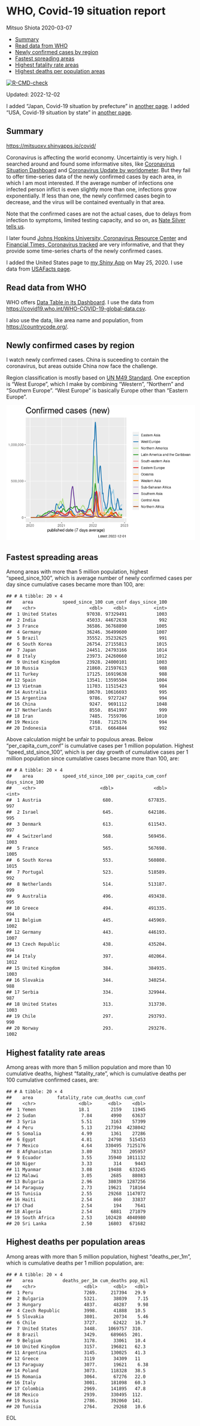 WHO, Covid-19 situation report
================
Mitsuo Shiota
2020-03-07

- <a href="#summary" id="toc-summary">Summary</a>
- <a href="#read-data-from-who" id="toc-read-data-from-who">Read data from
  WHO</a>
- <a href="#newly-confirmed-cases-by-region"
  id="toc-newly-confirmed-cases-by-region">Newly confirmed cases by
  region</a>
- <a href="#fastest-spreading-areas"
  id="toc-fastest-spreading-areas">Fastest spreading areas</a>
- <a href="#highest-fatality-rate-areas"
  id="toc-highest-fatality-rate-areas">Highest fatality rate areas</a>
- <a href="#highest-deaths-per-population-areas"
  id="toc-highest-deaths-per-population-areas">Highest deaths per
  population areas</a>

<!-- badges: start -->

[![R-CMD-check](https://github.com/mitsuoxv/covid/actions/workflows/R-CMD-check.yaml/badge.svg)](https://github.com/mitsuoxv/covid/actions/workflows/R-CMD-check.yaml)
<!-- badges: end -->

Updated: 2022-12-02

I added “Japan, Covid-19 situation by prefecture” in [another
page](Japan.md). I added “USA, Covid-19 situation by state” in [another
page](USA.md).

## Summary

<https://mitsuoxv.shinyapps.io/covid/>

Coronavirus is affecting the world economy. Uncertaintiy is very high. I
searched around and found some informative sites, like [Coronavirus
Situation
Dashboard](https://who.maps.arcgis.com/apps/opsdashboard/index.html#/c88e37cfc43b4ed3baf977d77e4a0667)
and [Coronavirus Update by
worldometer](https://www.worldometers.info/coronavirus/). But they fail
to offer time-series data of the newly confirmed cases by each area, in
which I am most interested. If the average number of infections one
infected person inflict is even slightly more than one, infections grow
exponentially. If less than one, the newly confirmed cases begin to
decrease, and the virus will be contained eventually in that area.

Note that the confirmed cases are not the actual cases, due to delays
from infection to symptoms, limited testing capacity, and so on, as
[Nate Silver tells
us](https://fivethirtyeight.com/features/coronavirus-case-counts-are-meaningless/).

I later found [Johns Hopkins University, Coronavirus Resource
Center](https://coronavirus.jhu.edu/) and [Financial Times, Coronavirus
tracked](https://www.ft.com/content/a26fbf7e-48f8-11ea-aeb3-955839e06441)
are very informative, and that they provide some time-series charts of
the newly confirmed cases.

I added the United States page to [my Shiny
App](https://mitsuoxv.shinyapps.io/covid/) on May 25, 2020. I use data
from [USAFacts
page](https://usafacts.org/visualizations/coronavirus-covid-19-spread-map/).

## Read data from WHO

WHO offers [Data Table in its Dashboard](https://covid19.who.int/table).
I use the data from
<https://covid19.who.int/WHO-COVID-19-global-data.csv>.

I also use the data, like area name and population, from
<https://countrycode.org/>.

## Newly confirmed cases by region

I watch newly confirmed cases. China is suceeding to contain the
coronavirus, but areas outside China now face the challenge.

Region classification is mostly based on [UN M49
Standard](https://unstats.un.org/unsd/methodology/m49/). One exception
is “West Europe”, which I make by combining “Western”, “Northern” and
“Southern Europe”. “West Europe” is basically Europe other than “Eastern
Europe”.

![](README_files/figure-gfm/chart-1.png)<!-- -->

## Fastest spreading areas

Among areas with more than 5 million population, highest
“speed_since_100”, which is average number of newly confirmed cases per
day since cumulative cases became more than 100, are:

    ## # A tibble: 20 × 4
    ##    area           speed_since_100 cum_conf days_since_100
    ##    <chr>                    <dbl>    <dbl>          <int>
    ##  1 United States           97038. 97329491           1003
    ##  2 India                   45033. 44672638            992
    ##  3 France                  36586. 36768890           1005
    ##  4 Germany                 36246. 36499600           1007
    ##  5 Brazil                  35552. 35232625            991
    ##  6 South Korea             26754. 27155813           1015
    ##  7 Japan                   24451. 24793166           1014
    ##  8 Italy                   23973. 24260660           1012
    ##  9 United Kingdom          23928. 24000101           1003
    ## 10 Russia                  21860. 21597613            988
    ## 11 Turkey                  17125. 16919638            988
    ## 12 Spain                   13541. 13595504           1004
    ## 13 Vietnam                 11703. 11515423            984
    ## 14 Australia               10670. 10616693            995
    ## 15 Argentina                9786.  9727247            994
    ## 16 China                    9247.  9691112           1048
    ## 17 Netherlands              8550.  8541997            999
    ## 18 Iran                     7485.  7559706           1010
    ## 19 Mexico                   7168.  7125176            994
    ## 20 Indonesia                6718.  6664844            992

Above calculation might be unfair to populous areas. Below
“per_capita_cum_conf” is cumulative cases per 1 million population.
Highest “speed_std_since_100”, which is per day growth of cumulative
cases per 1 million population since cumulative cases became more than
100, are:

    ## # A tibble: 20 × 4
    ##    area           speed_std_since_100 per_capita_cum_conf days_since_100
    ##    <chr>                        <dbl>               <dbl>          <int>
    ##  1 Austria                       680.             677835.            997
    ##  2 Israel                        645.             642186.            995
    ##  3 Denmark                       613.             611543.            997
    ##  4 Switzerland                   568.             569456.           1003
    ##  5 France                        565.             567698.           1005
    ##  6 South Korea                   553.             560808.           1015
    ##  7 Portugal                      523.             518589.            992
    ##  8 Netherlands                   514.             513187.            999
    ##  9 Australia                     496.             493438.            995
    ## 10 Greece                        494.             491335.            994
    ## 11 Belgium                       445.             445969.           1002
    ## 12 Germany                       443.             446193.           1007
    ## 13 Czech Republic                438.             435204.            994
    ## 14 Italy                         397.             402064.           1012
    ## 15 United Kingdom                384.             384935.           1003
    ## 16 Slovakia                      344.             340254.            988
    ## 17 Serbia                        334.             329944.            987
    ## 18 United States                 313.             313730.           1003
    ## 19 Chile                         297.             293793.            990
    ## 20 Norway                        293.             293276.           1002

## Highest fatality rate areas

Among areas with more than 5 million population and more than 10
cumulative deaths, highest “fatality_rate”, which is cumulative deaths
per 100 cumulative confirmed cases, are:

    ## # A tibble: 20 × 4
    ##    area         fatality_rate cum_deaths cum_conf
    ##    <chr>                <dbl>      <dbl>    <dbl>
    ##  1 Yemen                18.1        2159    11945
    ##  2 Sudan                 7.84       4990    63637
    ##  3 Syria                 5.51       3163    57399
    ##  4 Peru                  5.13     217394  4238042
    ##  5 Somalia               4.99       1361    27286
    ##  6 Egypt                 4.81      24798   515453
    ##  7 Mexico                4.64     330495  7125176
    ##  8 Afghanistan           3.80       7833   205957
    ##  9 Ecuador               3.55      35940  1011132
    ## 10 Niger                 3.33        314     9443
    ## 11 Myanmar               3.08      19488   633245
    ## 12 Malawi                3.05       2685    88083
    ## 13 Bulgaria              2.96      38039  1287256
    ## 14 Paraguay              2.73      19621   718164
    ## 15 Tunisia               2.55      29268  1147072
    ## 16 Haiti                 2.54        860    33837
    ## 17 Chad                  2.54        194     7641
    ## 18 Algeria               2.54       6881   271079
    ## 19 South Africa          2.53     102428  4040980
    ## 20 Sri Lanka             2.50      16803   671682

## Highest deaths per population areas

Among areas with more than 5 million population, highest
“deaths_per_1m”, which is cumulative deaths per 1 million population,
are:

    ## # A tibble: 20 × 4
    ##    area           deaths_per_1m cum_deaths pop_mil
    ##    <chr>                  <dbl>      <dbl>   <dbl>
    ##  1 Peru                   7269.     217394   29.9 
    ##  2 Bulgaria               5321.      38039    7.15
    ##  3 Hungary                4837.      48287    9.98
    ##  4 Czech Republic         3998.      41888   10.5 
    ##  5 Slovakia               3801.      20734    5.46
    ##  6 Chile                  3727.      62422   16.7 
    ##  7 United States          3448.    1069757  310.  
    ##  8 Brazil                 3429.     689665  201.  
    ##  9 Belgium                3178.      33061   10.4 
    ## 10 United Kingdom         3157.     196821   62.3 
    ## 11 Argentina              3145.     130025   41.3 
    ## 12 Greece                 3119       34309   11   
    ## 13 Paraguay               3077.      19621    6.38
    ## 14 Poland                 3073.     118328   38.5 
    ## 15 Romania                3064.      67276   22.0 
    ## 16 Italy                  3001.     181098   60.3 
    ## 17 Colombia               2969.     141895   47.8 
    ## 18 Mexico                 2939.     330495  112.  
    ## 19 Russia                 2786.     392060  141.  
    ## 20 Tunisia                2764.      29268   10.6

EOL
